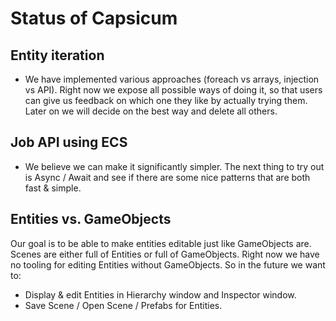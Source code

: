 # Status of Capsicum

## Entity iteration

- We have implemented various approaches (foreach vs arrays, injection vs API). Right now we expose all possible ways of doing it, so that users can give us feedback on which one they like by actually trying them. Later on we will decide on the best way and delete all others.

## Job API using ECS

- We believe we can make it significantly simpler. The next thing to try out is Async / Await and see if there are some nice patterns that are both fast & simple.

## Entities vs. GameObjects

Our goal is to be able to make entities editable just like GameObjects are. Scenes are either full of Entities or full of GameObjects. Right now we have no tooling for editing Entities without GameObjects. So in the future we want to:

- Display & edit Entities in Hierarchy window and Inspector window.
- Save Scene / Open Scene / Prefabs for Entities.

